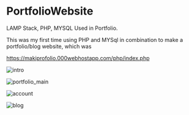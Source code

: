 # PortfolioWebsite
LAMP Stack, PHP, MYSQL Used in Portfolio.

This was my first time using PHP and MYSql in combination to make a portfolio/blog website, which was 

https://makiprofolio.000webhostapp.com/php/index.php

![intro](https://user-images.githubusercontent.com/52138450/140587140-1ee41cf8-1635-49cb-9d5c-05f460c68bdf.gif)

![portfolio_main](https://user-images.githubusercontent.com/52138450/140586644-e442fc58-50d9-47e1-bd3a-1cd9d16033e3.PNG)

![account](https://user-images.githubusercontent.com/52138450/140587585-58f12010-8513-4b7e-b22f-730981590c1d.PNG)

![blog](https://user-images.githubusercontent.com/52138450/140587588-73a1b386-75e1-402a-8baa-85b480b1f37d.PNG)
